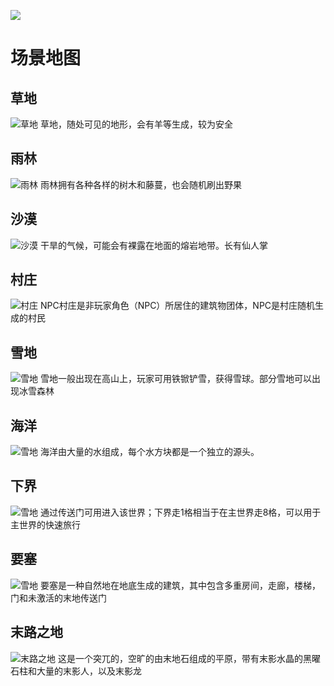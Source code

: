 ![](./img/slide12.jpg)


# 场景地图
## 草地
![草地](./img/map_caodi.png)
草地，随处可见的地形，会有羊等生成，较为安全


## 雨林

![雨林](./img/map_yulin.png)
雨林拥有各种各样的树木和藤蔓，也会随机刷出野果

## 沙漠

![沙漠](./img/map_shamo.png)
干旱的气候，可能会有裸露在地面的熔岩地带。长有仙人掌

## 村庄

![村庄](./img/map_cunzhuang.png)
NPC村庄是非玩家角色（NPC）所居住的建筑物团体，NPC是村庄随机生成的村民

## 雪地

![雪地](./img/map_xuedi.png)
雪地一般出现在高山上，玩家可用铁锨铲雪，获得雪球。部分雪地可以出现冰雪森林

## 海洋

![雪地](./img/map_haiyang.png)
海洋由大量的水组成，每个水方块都是一个独立的源头。

## 下界

![雪地](./img/map_xiajie.png)
通过传送门可用进入该世界；下界走1格相当于在主世界走8格，可以用于主世界的快速旅行

## 要塞

![雪地](./img/map_yaosai.png)
要塞是一种自然地在地底生成的建筑，其中包含多重房间，走廊，楼梯，门和未激活的末地传送门

## 末路之地

![末路之地](./img/map_xiajiezhidi.png)
这是一个突兀的，空旷的由末地石组成的平原，带有末影水晶的黑曜石柱和大量的末影人，以及末影龙

&nbsp;